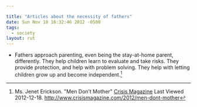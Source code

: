 ```yaml
---

title: "Articles about the necessity of fathers"
date: Sun Nov 18 16:32:46 2012 -0500
tags:
  - society
layout: rut
---
```



* Fathers approach parenting, even being the stay-at-home parent, differently.  They help children learn to evaluate and take risks.  They provide protection, and help with problem solving.  They help with letting children grow up and become independent.[^20121218-1]

[^20121218-1]: Ms. Jenet Erickson.  "Men Don’t Mother"  [Crisis Magazine](http://www.crisismagazine.com)  Last Viewed 2012-12-18.  <http://www.crisismagazine.com/2012/men-dont-mother>
